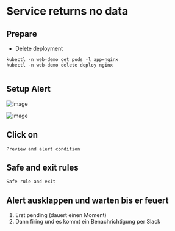 # Service returns no data 

## Prepare 

  * Delete deployment

```
kubectl -n web-demo get pods -l app=nginx 
kubectl -n web-demo delete deploy nginx
 

```

## Setup Alert 

![image](https://github.com/user-attachments/assets/fcf54cce-0f2e-4e4a-8697-8f51de9388bb)

![image](https://github.com/user-attachments/assets/7c5b575d-0a80-4777-b3f3-53a1188f8720)

## Click on 

```
Preview and alert condition
```

## Safe and exit rules 

```
Safe rule and exit 
```

## Alert ausklappen und warten bis er feuert 

  1. Erst pending (dauert einen Moment)
  2. Dann firing und es kommt ein Benachrichtigung per Slack 

